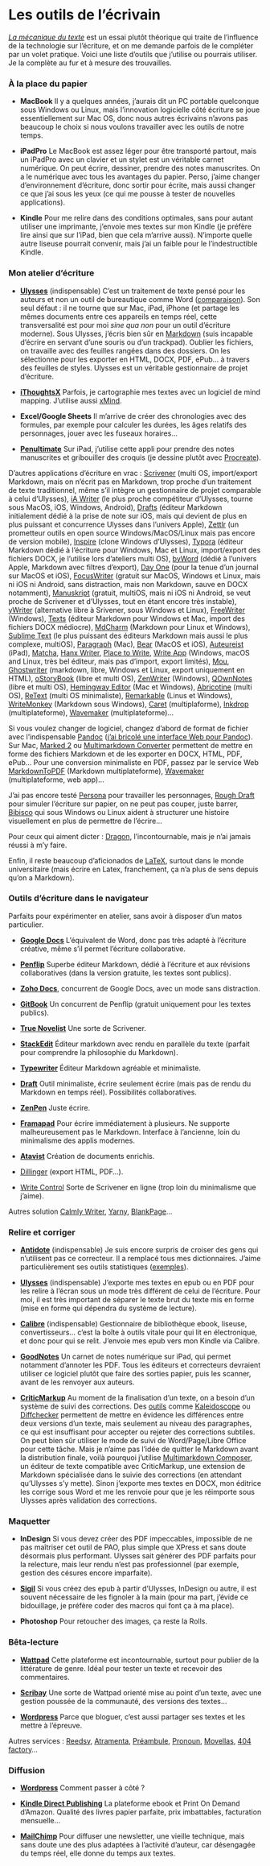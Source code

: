# Les outils de l’écrivain

[*La mécanique du texte*](https://tcrouzet.com/la-mecanique-du-texte/) est un essai plutôt théorique qui traite de l’influence de la technologie sur l’écriture, et on me demande parfois de le compléter par un volet pratique. Voici une liste d’outils que j’utilise ou pourrais utiliser. Je la complète au fur et à mesure des trouvailles.

### À la place du papier

- **MacBook** Il y a quelques années, j’aurais dit un PC portable quelconque sous Windows ou Linux, mais l’innovation logicielle côté écriture se joue essentiellement sur Mac OS, donc nous autres écrivains n’avons pas beaucoup le choix si nous voulons travailler avec les outils de notre temps.

- **iPadPro** Le MacBook est assez léger pour être transporté partout, mais un iPadPro avec un clavier et un stylet est un véritable carnet numérique. On peut écrire, dessiner, prendre des notes manuscrites. On a le numérique avec tous les avantages du papier. Perso, j’aime changer d’environnement d’écriture, donc sortir pour écrite, mais aussi changer ce que j’ai sous les yeux (ce qui me pousse à tester de nouvelles applications).

- **Kindle** Pour me relire dans des conditions optimales, sans pour autant utiliser une imprimante, j’envoie mes textes sur mon Kindle (je préfère lire ainsi que sur l’iPad, bien que cela m’arrive aussi). N’importe quelle autre liseuse pourrait convenir, mais j’ai un faible pour le l’indestructible Kindle.

### Mon atelier d’écriture

- [**Ulysses**](http://www.ulyssesapp.com/) (indispensable) C’est un traitement de texte pensé pour les auteurs et non un outil de bureautique comme Word ([comparaison](https://tcrouzet.com/2015/04/02/revolutionner-lecriture-ou-comment-ecrire-avec-ulysses/)). Son seul défaut : il ne tourne que sur Mac, iPad, iPhone (et partage les mêmes documents entre ces appareils en temps réel, cette transversalité est pour moi *sine qua non* pour un outil d’écriture moderne). Sous Ulysses, j’écris bien sûr en [Markdown](https://fr.wikipedia.org/wiki/Markdown) (suis incapable d’écrire en servant d’une souris ou d’un trackpad). Oublier les fichiers, on travaille avec des feuilles rangées dans des dossiers. On les sélectionne pour les exporter en HTML, DOCX, PDF, ePub… à travers des feuilles de styles. Ulysses est un véritable gestionnaire de projet d’écriture.

- [**iThoughtsX**](http://toketaware.com/ithoughts-osx/) Parfois, je cartographie mes textes avec un logiciel de mind mapping. J’utilise aussi [xMind](https://www.xmind.net/fr/).

- **Excel/Google Sheets** Il m’arrive de créer des chronologies avec des formules, par exemple pour calculer les durées, les âges relatifs des personnages, jouer avec les fuseaux horaires…

- [**Penultimate**](https://evernote.com/intl/fr/penultimate/) Sur iPad, j’utilise cette appli pour prendre des notes manuscrites et gribouiller des croquis (je dessine plutôt avec [Procreate](http://procreate.si/)).

D’autres applications d’écriture en vrac : [Scrivener](https://tcrouzet.com/2013/05/25/scrivener-le-traitement-de-texte-des-auteurs/) (multi OS, import/export Markdown, mais on n’écrit pas en Markdown, trop proche d’un traitement de texte traditionnel, même s’il intègre un gestionnaire de projet comparable à celui d’Ulysses), [iA Writer](https://ia.net/writer) (le plus proche compétiteur d’Ulysses, tourne sous MacOS, iOS, Windows, Android), [Drafts](https://getdrafts.com/) (éditeur Markdown initialement dédié à la prise de note sur iOS, mais qui devient de plus en plus puissant et concurrence Ulysses dans l’univers Apple), [Zettlr](https://zettlr.com/) (un prometteur outils en open source Windows/MacOS/Linux mais pas encore de version mobile), [Inspire](https://www.inspire-writer.com/) (clone Windows d’Ulysses), [Typora](http://www.typora.io/) (éditeur Markdown dédié à l’écriture pour Windows, Mac et Linux, import/export des fichiers DOCX, je l’utilise lors d’ateliers multi OS), [byWord](https://bywordapp.com/) (dédié à l’univers Apple, Markdown avec filtres d’export), [Day One](http://dayoneapp.com/) (pour la tenue d’un journal sur MacOS et iOS), [FocusWriter](https://gottcode.org/focuswriter/) (gratuit sur MacOS, Windows et Linux, mais ni iOS ni Android, sans distraction, mais non Markdown, sauve en DOCX notamment), [Manuskript](http://www.theologeek.ch/manuskript/) (gratuit, multiOS, mais ni iOS ni Android, se veut proche de Scrivener et d’Ulysses, tout en étant encore très instable), [yWriter](http://www.spacejock.com/yWriter6_Download.html) (alternative libre à Srivener, sous Windows et Linux), [FreeWriter](http://www.freewritersoftware.com/) (Windows), [Texts](http://www.texts.io/) (éditeur Markdown pour Windows et Mac, import des fichiers DOCX médiocre), [MdCharm](http://www.mdcharm.com/) (Markdown pour Linux et Windows), [Sublime Text](https://www.sublimetext.com/) (le plus puissant des éditeurs Markdown mais aussi le plus complexe, multiOS), [Paragraph](http://paragraphsapp.com/) (Mac), [Bear](http://www.bear-writer.com/) (MacOS et iOS), [Auteureist](http://auteureist.com/) (iPad), [Matcha](http://www.matchaapp.com/), [Hanx Writer](https://itunes.apple.com/us/app/hanx-writer/id868326899?mt=8&ref=producthunt), [Place to Write](http://www.placetowrite.com/), [Write App](http://writeapp.net/) (Windows, macOS and Linux, très bel éditeur, mais pas d’import, export limités), [Mou](http://25.io/mou/), [Ghostwriter](https://wereturtle.github.io/ghostwriter/) (markdown, libre, Windows et Linux, export uniquement en HTML), [oStoryBook](http://ostorybook.tuxfamily.org/) (libre et multi OS), [ZenWriter](http://www.beenokle.com/zenwriter.html) (Windows), [QOwnNotes](http://www.qownnotes.org/) (libre et multi OS), [Hemingway Editor](http://www.hemingwayapp.com/desktop.html) (Mac et Windows), [Abricotine](http://abricotine.brrd.fr/) (multi OS), [ReText](https://github.com/retext-project/retext) (multi OS minimaliste), [Remarkable](https://remarkableapp.github.io/) (Linus et Windows), [WriteMonkey](http://writemonkey.com/) (Markdown sous Windows), [Caret](https://caret.io/) (multiplaforme), [Inkdrop](https://inkdrop.app/) (multiplateforme), [Wavemaker](https://wavemaker.cards/) (multiplateforme)…

Si vous voulez changer de logiciel, changez d’abord de format de fichier avec l’indispensable [Pandoc](http://pandoc.org/) ([j’ai bricolé une interface Web pour Pandoc](http://lab.tcrouzet.com/pandoc/)). Sur Mac, [Marked 2](http://marked2app.com/) ou [Multimarkdown Converter](http://multimarkdown.com/converter/) permettent de mettre en forme des fichiers Markdown et de les exporter en DOCX, HTML, PDF, ePub… Pour une conversion minimaliste en PDF, passez par le service Web [MarkdownToPDF](http://www.markdowntopdf.com/) (Markdown multiplateforme), [Wavemaker](https://wavemaker.cards/) (multiplateforme, web app)…

J’ai pas encore testé [Persona](http://marinersoftware.com/products/persona/) pour travailler les personnages, [Rough Draft](http://www.96problems.com/rough-draft/) pour simuler l’écriture sur papier, on ne peut pas couper, juste barrer, [Bibisco](http://www.bibisco.com/) qui sous Windows ou Linux aident à structurer une histoire visuellement en plus de permettre de l’écrire…

Pour ceux qui aiment dicter : [Dragon](http://www.nuance.fr/dragon/index.htm), l’incontournable, mais je n’ai jamais réussi à m’y faire.

Enfin, il reste beaucoup d’aficionados de [LaTeX](http://www.latex-project.org/), surtout dans le monde universitaire (mais écrire en Latex, franchement, ça n’a plus de sens depuis qu’on a Markdown).

### Outils d’écriture dans le navigateur

Parfaits pour expérimenter en atelier, sans avoir à disposer d’un matos particulier.

- [**Google Docs**](https://docs.google.com/?hl=fr) L’équivalent de Word, donc pas très adapté à l’écriture créative, même s’il permet l’écriture collaborative.

- [**Penflip**](https://www.penflip.com) Superbe éditeur Markdown, dédié à l’écriture et aux révisions collaboratives (dans la version gratuite, les textes sont publics).

- [**Zoho Docs**](https://www.zoho.eu/docs/), concurrent de Google Docs, avec un mode sans distraction.

- [**GitBook**](https://www.gitbook.com) Un concurrent de Penflip (gratuit uniquement pour les textes publics).

- [**True Novelist**](https://www.truenovelist.com/) Une sorte de Scrivener.

- [**StackEdit**](https://stackedit.io/) Éditeur markdown avec rendu en parallèle du texte (parfait pour comprendre la philosophie du Markdown).

- [**Typewriter**](https://typewrite.io) Éditeur Markdown agréable et minimaliste.

- [**Draft**](https://draftin.com/) Outil minimaliste, écrire seulement écrire (mais pas de rendu du Markdown en temps réel). Possibilités collaboratives.

- [**ZenPen**](http://www.zenpen.io/) Juste écrire.

- [**Framapad**](https://framapad.org/) Pour écrire immédiatement à plusieurs. Ne supporte malheureusement pas le Markdown. Interface à l’ancienne, loin du minimalisme des applis modernes.

- [**Atavist**](https://atavist.com/) Création de documents enrichis.

- [Dillinger](http://dillinger.io/) (export HTML, PDF…).

- [Write Control](https://writecontrol.fr/) Sorte de Scrivener en ligne (trop loin du minimalisme que j’aime).

Autres solution [Calmly Writer](https://www.calmlywriter.com/), [Yarny](https://yarny.me/), [BlankPage](http://www.blankpage.io/)…

### Relire et corriger

- [**Antidote**](http://www.antidote.info/) (indispensable) Je suis encore surpris de croiser des gens qui n’utilisent pas ce correcteur. Il a remplacé tous mes dictionnaires. J’aime particulièrement ses outils statistiques ([exemples](https://tcrouzet.com/2016/03/26/tu-ecris-comme-qui/)).

- [**Ulysses**](http://www.ulyssesapp.com/) (indispensable) J’exporte mes textes en epub ou en PDF pour les relire à l’écran sous un mode très différent de celui de l’écriture. Pour moi, il est très important de séparer le texte brut du texte mis en forme (mise en forme qui dépendra du système de lecture).

- [**Calibre**](https://calibre-ebook.com/) (indispensable) Gestionnaire de bibliothèque ebook, liseuse, convertisseurs… c’est la boîte à outils vitale pour qui lit en électronique, et donc pour qui se relit. J’envoie mes epub vers mon Kindle via Calibre.

- [**GoodNotes**](http://www.goodnotesapp.com/) Un carnet de notes numérique sur iPad, qui permet notamment d’annoter les PDF. Tous les éditeurs et correcteurs devraient utiliser ce logiciel plutôt que faire des sorties papier, puis les scanner, avant de les renvoyer aux auteurs.

- [**CriticMarkup**](http://criticmarkup.com/) Au moment de la finalisation d’un texte, on a besoin d’un système de suivi des corrections. Des [outils](https://www.git-tower.com/blog/diff-tools-mac) comme [Kaleidoscope](http://www.kaleidoscopeapp.com/) ou [Diffchecker](https://www.diffchecker.com/) permettent de mettre en évidence les différences entre deux versions d’un texte, mais seulement au niveau des paragraphes, ce qui est insuffisant pour accepter ou rejeter des corrections subtiles. On peut bien sûr utiliser le mode de suivi de Word/Page/Libre Office pour cette tâche. Mais je n’aime pas l’idée de quitter le Markdown avant la distribution finale, voilà pourquoi j’utilise [Multimarkdown Composer](http://multimarkdown.com/composer/), un éditeur de texte compatible avec CriticMarkup, une extension de Markdown spécialisée dans le suivie des corrections (en attendant qu’Ulysses s’y mette). Sinon j’exporte mes textes en DOCX, mon éditrice les corrige sous Word et me les renvoie pour que je les réimporte sous Ulysses après validation des corrections.

### Maquetter

- **InDesign** Si vous devez créer des PDF impeccables, impossible de ne pas maîtriser cet outil de PAO, plus simple que XPress et sans doute désormais plus performant. Ulysses sait générer des PDF parfaits pour la relecture, mais leur rendu n’est pas professionnel (par exemple, gestion des césures encore imparfaite).

- [**Sigil**](https://github.com/Sigil-Ebook/Sigil) Si vous créez des epub à partir d’Ulysses, InDesign ou autre, il est souvent nécessaire de les fignoler à la main (pour ma part, j’évide ce bidouillage, je préfère coder des macros qui font ça à ma place).

- **Photoshop** Pour retoucher des images, ça reste la Rolls.

### Bêta-lecture

- [**Wattpad**](https://tcrouzet.com/tag/wattpad/) Cette plateforme est incontournable, surtout pour publier de la littérature de genre. Idéal pour tester un texte et recevoir des commentaires.

- [**Scribay**](https://www.scribay.com/) Une sorte de Wattpad orienté mise au point d’un texte, avec une gestion poussée de la communauté, des versions des textes…

- [**Wordpress**](https://fr.wordpress.org/) Parce que bloguer, c’est aussi partager ses textes et les mettre à l’épreuve.

Autres services : [Reedsy](https://reedsy.com), [Atramenta](http://www.atramenta.net/), [Préambule](http://www.preambule.cc/fr/), [Pronoun](https://pronoun.com/), [Movellas](http://www.movellas.com/), [404 factory](https://www.404-factory.fr)…

### Diffusion

- [**Wordpress**](https://fr.wordpress.org/) Comment passer à côté ?

- [**Kindle Direct Publishing**](https://kdp.amazon.com) La plateforme ebook et Print On Demand d’Amazon. Qualité des livres papier parfaite, prix imbattables, facturation mensuelle…

- [**MailChimp**](https://mailchimp.com/) Pour diffuser une newsletter, une vieille technique, mais sans doute une des plus adaptées à l’activité d’auteur, car désengagée du temps réel, elle donne du temps aux textes.